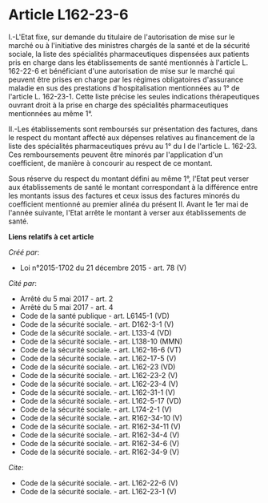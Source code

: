 # Article L162-23-6

I.-L'Etat fixe, sur demande du titulaire de l'autorisation de mise sur le marché ou à l'initiative des ministres chargés de
la santé et de la sécurité sociale, la liste des spécialités pharmaceutiques dispensées aux patients pris en charge dans les
établissements de santé mentionnés à l'article L. 162-22-6 et bénéficiant d'une autorisation de mise sur le marché qui
peuvent être prises en charge par les régimes obligatoires d'assurance maladie en sus des prestations d'hospitalisation
mentionnées au 1° de l'article L. 162-23-1. Cette liste précise les seules indications thérapeutiques ouvrant droit à la
prise en charge des spécialités pharmaceutiques mentionnées au même 1°. 

II.-Les établissements sont remboursés sur présentation des factures, dans le respect du montant affecté aux dépenses
relatives au financement de la liste des spécialités pharmaceutiques prévu au 1° du I de l'article L. 162-23. Ces
remboursements peuvent être minorés par l'application d'un coefficient, de manière à concourir au respect de ce montant. 

Sous réserve du respect du montant défini au même 1°, l'Etat peut verser aux établissements de santé le montant correspondant
à la différence entre les montants issus des factures et ceux issus des factures minorés du coefficient mentionné au premier
alinéa du présent II. Avant le 1er mai de l'année suivante, l'Etat arrête le montant à verser aux établissements de santé.

**Liens relatifs à cet article**

_Créé par_:

  - Loi n°2015-1702 du 21 décembre 2015 - art. 78 (V)

_Cité par_:

  - Arrêté du 5 mai 2017 - art. 2
  - Arrêté du 5 mai 2017 - art. 4
  - Code de la santé publique - art. L6145-1 (VD)
  - Code de la sécurité sociale. - art. D162-3-1 (V)
  - Code de la sécurité sociale. - art. L133-4 (VD)
  - Code de la sécurité sociale. - art. L138-10 (MMN)
  - Code de la sécurité sociale. - art. L162-16-6 (VT)
  - Code de la sécurité sociale. - art. L162-17-5 (V)
  - Code de la sécurité sociale. - art. L162-23 (VD)
  - Code de la sécurité sociale. - art. L162-23-2 (V)
  - Code de la sécurité sociale. - art. L162-23-4 (V)
  - Code de la sécurité sociale. - art. L162-31-1 (V)
  - Code de la sécurité sociale. - art. L162-5-17 (VD)
  - Code de la sécurité sociale. - art. L174-2-1 (V)
  - Code de la sécurité sociale. - art. R162-34-10 (V)
  - Code de la sécurité sociale. - art. R162-34-11 (V)
  - Code de la sécurité sociale. - art. R162-34-4 (V)
  - Code de la sécurité sociale. - art. R162-34-6 (V)
  - Code de la sécurité sociale. - art. R162-34-9 (V)

_Cite_:

  - Code de la sécurité sociale. - art. L162-22-6 (V)
  - Code de la sécurité sociale. - art. L162-23-1 (V)
